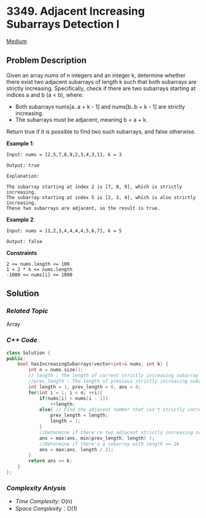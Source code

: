 # 3349. Adjacent Increasing Subarrays Detection I
[Medium](https://leetcode.com/problems/adjacent-increasing-subarrays-detection-i/description/)

## Problem Description

Given an array nums of n integers and an integer k, determine whether there exist two adjacent subarrays of length k such that both subarrays are strictly increasing. Specifically, check if there are two subarrays starting at indices a and b (a < b), where:

  - Both subarrays nums[a..a + k - 1] and nums[b..b + k - 1] are strictly increasing.
  - The subarrays must be adjacent, meaning b = a + k.

Return true if it is possible to find two such subarrays, and false otherwise.


**Example 1**:
```
Input: nums = [2,5,7,8,9,2,3,4,3,1], k = 3

Output: true

Explanation:

The subarray starting at index 2 is [7, 8, 9], which is strictly increasing.
The subarray starting at index 5 is [2, 3, 4], which is also strictly increasing.
These two subarrays are adjacent, so the result is true.
```
**Example 2**:
```
Input: nums = [1,2,3,4,4,4,4,5,6,7], k = 5

Output: false
```

**Constraints**
```
2 <= nums.length <= 100
1 < 2 * k <= nums.length
-1000 <= nums[i] <= 1000
```

## Solution

### _Related Topic_
   Array

### _C++ Code_
```cpp
class Solution {
public:
    bool hasIncreasingSubarrays(vector<int>& nums, int k) {
        int n = nums.size();
        // length : The length of current strictly increasing subarray
        //prev_length : The length of previous strictly increasing subarray
        int length = 1, prev_length = 0, ans = 0;
        for(int i = 1; i < n; ++i){
            if(nums[i] > nums[i - 1])
                ++length;
            else{ // Find the adjacent number that isn't strictly increasing
                prev_length = length;
                length = 1;
            }
            //Determine if there're two adjacent strictly increasing subarrays satisfied the condition
            ans = max(ans, min(prev_length, length) );
            //Determine if there's a subarray with length >= 2k
            ans = max(ans, length / 2);
        }
        return ans >= k;
    }
};
```

### _Complexity Anlysis_
- _Time Complexity_: O(n)
- _Space Complexity_：O(1)
